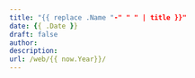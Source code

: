 ```yaml
---
title: "{{ replace .Name "-" " " | title }}"
date: {{ .Date }}
draft: false
author: 
description: 
url: /web/{{ now.Year}}/
---
```


